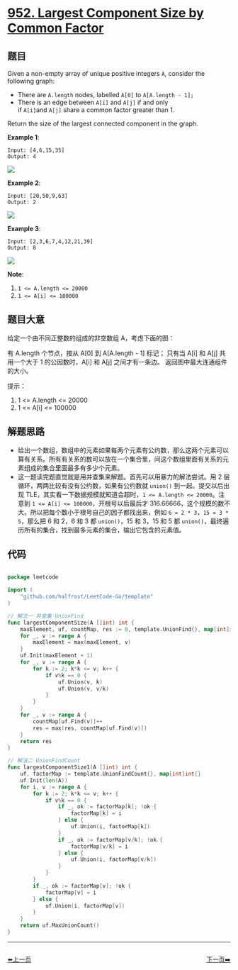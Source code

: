 # [952. Largest Component Size by Common Factor](https://leetcode.com/problems/largest-component-size-by-common-factor/)


## 题目

Given a non-empty array of unique positive integers `A`, consider the following graph:

- There are `A.length` nodes, labelled `A[0]` to `A[A.length - 1];`
- There is an edge between `A[i]` and `A[j]` if and only if `A[i]`and `A[j]` share a common factor greater than 1.

Return the size of the largest connected component in the graph.

**Example 1**:

    Input: [4,6,15,35]
    Output: 4

![](https://assets.leetcode-cn.com/aliyun-lc-upload/uploads/2018/12/01/ex1.png)

**Example 2**:

    Input: [20,50,9,63]
    Output: 2

![](https://assets.leetcode-cn.com/aliyun-lc-upload/uploads/2018/12/01/ex2.png)

**Example 3**:

    Input: [2,3,6,7,4,12,21,39]
    Output: 8

![](https://assets.leetcode-cn.com/aliyun-lc-upload/uploads/2018/12/01/ex3.png)

**Note**:

1. `1 <= A.length <= 20000`
2. `1 <= A[i] <= 100000`


## 题目大意

给定一个由不同正整数的组成的非空数组 A，考虑下面的图：

有 A.length 个节点，按从 A[0] 到 A[A.length - 1] 标记；
只有当 A[i] 和 A[j] 共用一个大于 1 的公因数时，A[i] 和 A[j] 之间才有一条边。
返回图中最大连通组件的大小。

提示：

1. 1 <= A.length <= 20000
2. 1 <= A[i] <= 100000

## 解题思路

- 给出一个数组，数组中的元素如果每两个元素有公约数，那么这两个元素可以算有关系。所有有关系的数可以放在一个集合里，问这个数组里面有关系的元素组成的集合里面最多有多少个元素。
- 这一题读完题直觉就是用并查集来解题。首先可以用暴力的解法尝试。用 2 层循环，两两比较有没有公约数，如果有公约数就 `union()` 到一起。提交以后出现 TLE，其实看一下数据规模就知道会超时，`1 <= A.length <= 20000`。注意到 `1 <= A[i] <= 100000`，开根号以后最后才 316.66666，这个规模的数不大。所以把每个数小于根号自己的因子都找出来，例如 `6 = 2 * 3`，`15 = 3 * 5`，那么把 6 和 2，6 和 3 都 `union()`，15 和 3，15 和 5 都 `union()`，最终遍历所有的集合，找到最多元素的集合，输出它包含的元素值。


## 代码

```go

package leetcode

import (
	"github.com/halfrost/LeetCode-Go/template"
)

// 解法一 并查集 UnionFind
func largestComponentSize(A []int) int {
	maxElement, uf, countMap, res := 0, template.UnionFind{}, map[int]int{}, 1
	for _, v := range A {
		maxElement = max(maxElement, v)
	}
	uf.Init(maxElement + 1)
	for _, v := range A {
		for k := 2; k*k <= v; k++ {
			if v%k == 0 {
				uf.Union(v, k)
				uf.Union(v, v/k)
			}
		}
	}
	for _, v := range A {
		countMap[uf.Find(v)]++
		res = max(res, countMap[uf.Find(v)])
	}
	return res
}

// 解法二 UnionFindCount
func largestComponentSize1(A []int) int {
	uf, factorMap := template.UnionFindCount{}, map[int]int{}
	uf.Init(len(A))
	for i, v := range A {
		for k := 2; k*k <= v; k++ {
			if v%k == 0 {
				if _, ok := factorMap[k]; !ok {
					factorMap[k] = i
				} else {
					uf.Union(i, factorMap[k])
				}
				if _, ok := factorMap[v/k]; !ok {
					factorMap[v/k] = i
				} else {
					uf.Union(i, factorMap[v/k])
				}
			}
		}
		if _, ok := factorMap[v]; !ok {
			factorMap[v] = i
		} else {
			uf.Union(i, factorMap[v])
		}
	}
	return uf.MaxUnionCount()
}

```
----------------------------------------------
<div style="display: flex;justify-content: space-between;align-items: center;">
<p><a href="https://books.halfrost.com/leetcode/ChapterFour/0949.Largest-Time-for-Given-Digits/">⬅️上一页</a></p>
<p><a href="https://books.halfrost.com/leetcode/ChapterFour/0953.Verifying-an-Alien-Dictionary/">下一页➡️</a></p>
</div>
